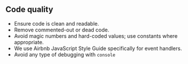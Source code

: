 ## Code quality

- Ensure code is clean and readable.
- Remove commented-out or dead code.
- Avoid magic numbers and hard-coded values; use constants where appropriate.
- We use Airbnb JavaScript Style Guide specifically for event handlers.
- Avoid any type of debugging with `console`
